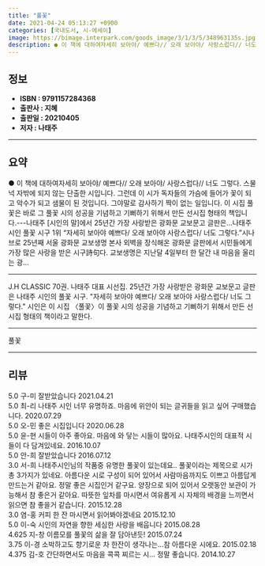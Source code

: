 ```yaml
---
title: "풀꽃"
date: 2021-04-24 05:13:27 +0900
categories: [국내도서, 시-에세이]
image: https://bimage.interpark.com/goods_image/3/1/3/5/348963135s.jpg
description: ● 이 책에 대하여자세히 보아야/ 예쁘다// 오래 보아야/ 사랑스럽다// 너도 그렇다. 스물넉 자밖에 되지 않는 단출한 시입니다. 그런데 이 시가 독자들의 가슴에 들어가 꽃이 되고 악수가 되고 샘물이 된 것입니다. 그야말로 감사하기 짝이 없는 일입니다. 이 시집 풀꽃은 바로 그 풀꽃
---
```


## **정보**

- **ISBN : 9791157284368**
- **출판사 : 지혜**
- **출판일 : 20210405**
- **저자 : 나태주**

------



## **요약**

●  이 책에 대하여자세히 보아야/ 예쁘다// 오래 보아야/ 사랑스럽다// 너도 그렇다. 스물넉 자밖에 되지 않는 단출한 시입니다. 그런데 이 시가 독자들의 가슴에 들어가 꽃이 되고 악수가 되고 샘물이 된 것입니다. 그야말로 감사하기 짝이 없는 일입니다. 이 시집 풀꽃은 바로 그 풀꽃 시의 성공을 기념하고 기뻐하기 위해서 만든 선시집 형태의 책입니다.---나태주 [시인의 말]에서 25년간 가장 사랑받은 광화문 교보문고 글판은…나태주 시인 풀꽃 시구 1위 “자세히 보아야 예쁘다/ 오래 보아야 사랑스럽다/ 너도 그렇다.”시나브로 25년째 서울 광화문 교보생명 본사 외벽을 장식해온 광화문 글판에서 시민들에게 가장 많은 사랑을 받은 시구詩句다. 교보생명은 지난달 4일부터 한 달간 내 마음을 울리는 광...

------

J.H CLASSIC 70권. 나태주 대표 시선집. 25년간 가장 사랑받은 광화문 교보문고 글판은 나태주 시인의 풀꽃 시구. &quot;자세히 보아야 예쁘다/ 오래 보아야 사랑스럽다/ 너도 그렇다.&quot; 시인은 이 시집 〈풀꽃〉이 풀꽃 시의 성공을 기념하고 기뻐하기 위해서 만든 선시집 형태의 책이라고 말한다.

------


풀꽃 

------


## **리뷰** 

5.0 구-미 잘받았습니다  2021.04.21 <br/>5.0 최-리 나태주 시인 너무 유명하죠. 마음에 위안이 되는 글귀들을 읽고 싶어 구매했습니다. 2020.07.29 <br/>5.0 오-민 좋은 시집입니다 2020.06.28 <br/>5.0 윤-현 시들이 아주 좋아요. 마음에 와 닿는 시들이 많아요. 나태주시인의 대표적 시들이 다 담겨있네요.  2016.10.07 <br/>5.0 안-희 잘받았습니다 2016.07.12 <br/>3.0 서-희 나태주시인님의 작품중 유명한 풀꽃이 있는데요.. 풀꽃이라는 제목으로 시가 총 3가지가 있네요. 아름다운 시로 구성이 되어 있어서 사람마음까지도 이쁘고 아름답게 만드는거 같아요. 정말 좋은 시집인거 같구요. 양장으로 되어 있어서 오랫동안 보관이 가능해서 참 좋은거 같아요. 따뜻한 잎차를 마시면서 여유롭게 시 자체의 배경을 느끼면서 읽으면 참 좋을거 같습니다. 2015.12.28 <br/>3.0 염-홍 커피 한 잔 마시면서 읽어봐야겠네요 2015.12.10 <br/>5.0 이-숙 시인의 자연을 향한 세심한 사랑을 배웁니다 2015.08.28 <br/>4.625 지-창 이름모를 풀꽃의 삶을 잘 담아낸듯! 2015.07.24 <br/>3.75 이-경 소박하고도 향기로운 차 한잔이 생각나는...참 아름다운 시에요. 2015.02.18 <br/>4.375 김-호 간단하면서도 마음을 콕콕 찌르는 시... 정말 좋습니다. 2014.10.27 <br/>